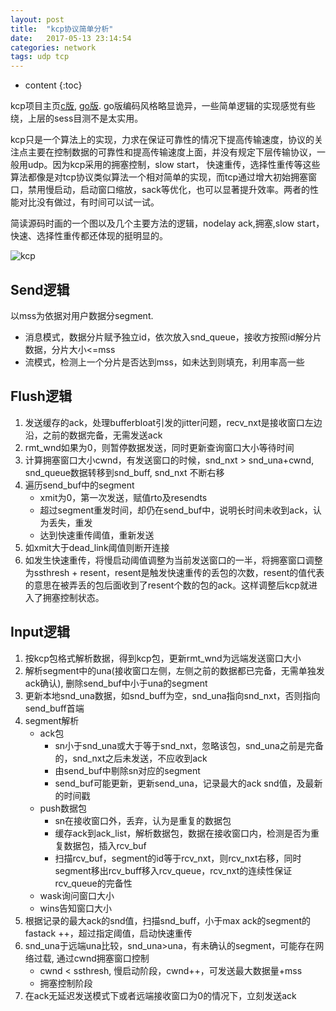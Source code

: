 ```yaml
---
layout: post
title:  "kcp协议简单分析"
date:   2017-05-13 23:14:54
categories: network
tags: udp tcp
---
```


* content
{:toc}


kcp项目主页[c版](https://github.com/skywind3000/kcp), [go版](https://github.com/xtaci/kcp-go). go版编码风格略显诡异，一些简单逻辑的实现感觉有些绕，上层的sess目测不是太实用。

kcp只是一个算法上的实现，力求在保证可靠性的情况下提高传输速度，协议的关注点主要在控制数据的可靠性和提高传输速度上面，并没有规定下层传输协议，一般用udp。因为kcp采用的拥塞控制，slow start， 快速重传，选择性重传等这些算法都像是对tcp协议类似算法一个相对简单的实现，而tcp通过增大初始拥塞窗口，禁用慢启动，启动窗口缩放，sack等优化，也可以显著提升效率。两者的性能对比没有做过，有时间可以试一试。

简读源码时画的一个图以及几个主要方法的逻辑，nodelay ack,拥塞,slow start，快速、选择性重传都还体现的挺明显的。

<img src="https://github.com/zsounder/zsounder.github.io/blob/master/_posts/kcp.png?raw=true" alt="kcp"/>

Send逻辑
---
以mss为依据对用户数据分segment.
- 消息模式，数据分片赋予独立id，依次放入snd_queue，接收方按照id解分片数据，分片大小<=mss
- 流模式，检测上一个分片是否达到mss，如未达到则填充，利用率高一些 

Flush逻辑
---
1. 发送缓存的ack，处理bufferbloat引发的jitter问题，recv_nxt是接收窗口左边沿，之前的数据完备，无需发送ack
2. rmt_wnd如果为0，则暂停数据发送，同时更新查询窗口大小等待时间
3. 计算拥塞窗口大小cwnd，有发送窗口的时候，snd_nxt > snd_una+cwnd, snd_queue数据转移到snd_buff, snd_nxt 不断右移
4. 遍历send_buf中的segment
    - xmit为0，第一次发送，赋值rto及resendts
    - 超过segment重发时间，却仍在send_buf中，说明长时间未收到ack，认为丢失，重发
    - 达到快速重传阈值，重新发送
5. 如xmit大于dead_link阈值则断开连接
6. 如发生快速重传，将慢启动阈值调整为当前发送窗口的一半，将拥塞窗口调整为ssthresh + resent，resent是触发快速重传的丢包的次数，resent的值代表的意思在被弄丢的包后面收到了resent个数的包的ack。这样调整后kcp就进入了拥塞控制状态。
    
Input逻辑
---
1. 按kcp包格式解析数据，得到kcp包，更新rmt_wnd为远端发送窗口大小
2. 解析segment中的una(接收窗口左侧，左侧之前的数据都已完备，无需单独发ack确认), 删除send_buf中小于una的segment
3. 更新本地snd_una数据，如snd_buff为空，snd_una指向snd_nxt，否则指向send_buff首端
4. segment解析
   - ack包
     - sn小于snd_una或大于等于snd_nxt，忽略该包，snd_una之前是完备的，snd_nxt之后未发送，不应收到ack
     - 由send_buf中剔除sn对应的segment
     - send_buf可能更新，更新send_una，记录最大的ack snd值，及最新的时间戳
   - push数据包
     - sn在接收窗口外，丢弃，认为是重复的数据包  
     - 缓存ack到ack_list，解析数据包，数据在接收窗口内，检测是否为重复数据包，插入rcv_buf
     - 扫描rcv_buf，segment的id等于rcv_nxt，则rcv_nxt右移，同时segment移出rcv_buff移入rcv_queue，rcv_nxt的连续性保证rcv_queue的完备性
   - wask询问窗口大小
   - wins告知窗口大小      
5. 根据记录的最大ack的snd值，扫描snd_buff，小于max ack的segment的fastack ++，超过指定阈值，启动快速重传
6. snd_una于远端una比较，snd_una>una，有未确认的segment，可能存在网络过载, 通过cwnd拥塞窗口控制
   - cwnd < ssthresh, 慢启动阶段，cwnd++，可发送最大数据量+mss
   - 拥塞控制阶段
7. 在ack无延迟发送模式下或者远端接收窗口为0的情况下，立刻发送ack
